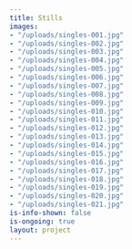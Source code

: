 ```yaml
---
title: Stills
images:
- "/uploads/singles-001.jpg"
- "/uploads/singles-002.jpg"
- "/uploads/singles-003.jpg"
- "/uploads/singles-004.jpg"
- "/uploads/singles-005.jpg"
- "/uploads/singles-006.jpg"
- "/uploads/singles-007.jpg"
- "/uploads/singles-008.jpg"
- "/uploads/singles-009.jpg"
- "/uploads/singles-010.jpg"
- "/uploads/singles-011.jpg"
- "/uploads/singles-012.jpg"
- "/uploads/singles-013.jpg"
- "/uploads/singles-014.jpg"
- "/uploads/singles-015.jpg"
- "/uploads/singles-016.jpg"
- "/uploads/singles-017.jpg"
- "/uploads/singles-018.jpg"
- "/uploads/singles-019.jpg"
- "/uploads/singles-020.jpg"
- "/uploads/singles-021.jpg"
is-info-shown: false
is-ongoing: true
layout: project
---
```


